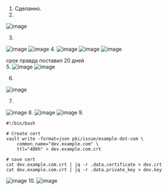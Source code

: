 1. Сделанно.  
2. 
![image](https://user-images.githubusercontent.com/95243483/162024048-34635e55-685c-48a2-97fa-4c587328d270.png)

3.
![image](https://user-images.githubusercontent.com/95243483/162038722-9dfaca41-733a-4d44-a76e-2657d0f23889.png)
![image](https://user-images.githubusercontent.com/95243483/162038861-dc8e8ec8-b134-418f-a953-81304fd79a3d.png)
4.
![image](https://user-images.githubusercontent.com/95243483/162585574-6c46eb40-c00b-4893-89c5-f26a65bcbf46.png)
![image](https://user-images.githubusercontent.com/95243483/162585552-64d7e6be-d88f-4584-bd01-82413af72efe.png)
![image](https://user-images.githubusercontent.com/95243483/162585598-424ad098-4513-4a21-a4d7-ce366d62b6c2.png)

срок правда поставил 20 дней  
5.
![image](https://user-images.githubusercontent.com/95243483/162265066-a704541c-6886-400b-a8ba-8d4b788bf56d.png)
![image](https://user-images.githubusercontent.com/95243483/162265169-c675d750-2d58-4a83-99c9-ce3b9679d2d5.png)

6.
![image](https://user-images.githubusercontent.com/95243483/162494717-107c9a29-315b-4515-821a-d435d86b48a5.png)

7.
![image](https://user-images.githubusercontent.com/95243483/162585966-51a4b73f-a365-420e-9a51-6d17346ee138.png)
8.
![image](https://user-images.githubusercontent.com/95243483/162585783-ffb67b54-2fbb-4b8e-ab40-1733dfea530b.png)
![image](https://user-images.githubusercontent.com/95243483/162585804-a5c380bc-6eff-451c-9e53-a5b3782c66e7.png)
9.
```
#!/bin/bash

# Create cert
vault write -format=json pki/issue/example-dot-com \
    common_name="dev.example.com" \
    ttl="480h" > dev.example.com.crt

# save cert
cat dev.example.com.crt | jq -r .data.certificate > dev.crt
cat dev.example.com.crt | jq -r .data.private_key > dev.key
```
![image](https://user-images.githubusercontent.com/95243483/162587413-f148345f-afa5-408b-b5a4-da8704423ea8.png)
10.
![image](https://user-images.githubusercontent.com/95243483/162587859-ec4b6258-cae5-43f9-8bc8-370c3b0ccb0a.png)

